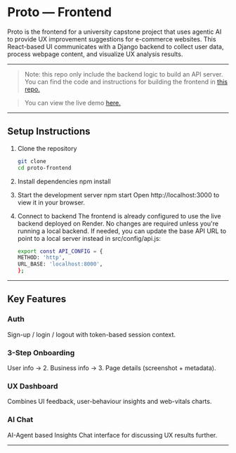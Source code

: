 # Proto — Frontend

Proto is the frontend for a university capstone project that uses agentic AI to provide UX improvement suggestions for e-commerce websites. This React-based UI communicates with a Django backend to collect user data, process webpage content, and visualize UX analysis results.

---
> Note: this repo only include the backend logic to build an API server. You can find the code and instructions for building the frontend in [this repo.](https://github.com/ZahraFalih/proto-frontend)

> You can view the live demo [here.](https://proto-ux.netlify.app/)

---

## Setup Instructions

1. Clone the repository
   ```bash
   git clone 
   cd proto-frontend

2. Install dependencies
   npm install

3. Start the development server
   npm start
   Open http://localhost:3000 to view it in your browser.

4. Connect to backend
   The frontend is already configured to use the live backend deployed on Render. No changes are required unless you're running a local backend.
   If needed, you can update the base API URL to point to a local server instead in src/config/api.js:
    ```bash
    export const API_CONFIG = {
    METHOD: 'http',
    URL_BASE: 'localhost:8000',
   };

---

## Key Features

### Auth
Sign-up / login / logout with token-based session context.

### 3-Step Onboarding
User info → 2. Business info → 3. Page details (screenshot + metadata).

### UX Dashboard
Combines UI feedback, user-behaviour insights and web-vitals charts.

### AI Chat
AI-Agent based Insights Chat interface for discussing UX results further.

---
